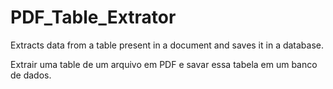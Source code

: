 # PDF_Table_Extrator

Extracts data from a table present in a document and saves it in a database. <br>


Extrair uma table de um arquivo em PDF e savar essa tabela em um banco de dados.
